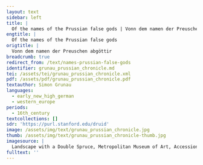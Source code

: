 ```yaml
---
layout: text
sidebar: left
title: |
  Of the names of the Prussian false gods | Vonn dem namen der Preuschen abgöttir
engtitle: |
  Of the names of the Prussian false gods
origtitle: |
  Vonn dem namen der Preuschen abgöttir
breadcrumb: true
redirect_from: /text/names-prussian-false-gods
identifier: grunau_prussian_chronicle.md
tei: /assets/tei/grunau_prussian_chronicle.xml
pdf: /assets/pdf/grunau_prussian_chronicle.pdf
textauthor: Simon Grunau
languages:
  - early_new_high_german
  - western_europe
periods:
  - 16th_century
textcollections: []
sdr: 'https://purl.stanford.edu/druid'
image: /assets/img/text/grunau_prussian_chronicle.jpg
thumb: /assets/img/text/grunau_prussian_chronicle-thumb.jpg
imagesource: |
  Landscape with a Double Spruce, Metropolitan Museum of Art, Accession No. 1993.1097
fulltext: ''
---
```


